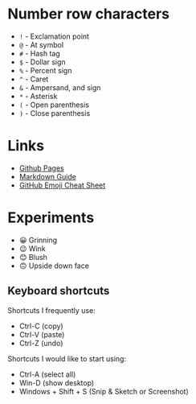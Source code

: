 # Number row characters
* `!` - Exclamation point
* `@` - At symbol
* `#` - Hash tag
* `$` - Dollar sign
* `%` - Percent sign
* `^` - Caret
* `&` - Ampersand, and sign
* `*` - Asterisk
* `(` - Open parenthesis
* `)` - Close parenthesis

# Links
* [Github Pages](https://pages.github.com/)
* [Markdown Guide](https://www.markdownguide.org/)
* [GitHub Emoji Cheat Sheet](https://github.com/ikatyang/emoji-cheat-sheet)

# Experiments
* 😀 Grinning
* 😉 Wink
* 😊 Blush
* 🙃 Upside down face

## Keyboard shortcuts
Shortcuts I frequently use: 
- Ctrl-C (copy)
- Ctrl-V (paste)
- Ctrl-Z (undo)

Shortcuts I would like to start using: 
- Ctrl-A (select all)
- Win-D (show desktop)
- Windows + Shift + S (Snip & Sketch or Screenshot)
